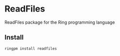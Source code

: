 # ReadFiles

ReadFiles package for the Ring programming language

## Install

	ringpm install readfiles
